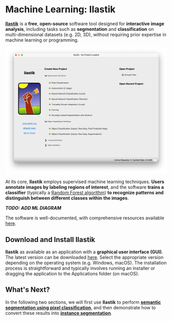 # Machine Learning: Ilastik

[**Ilastik**](https://www.ilastik.org) is a **free**, **open-source** software tool designed for **interactive image analysis**, including tasks such as **segmentation** and **classification** on multi-dimensional datasets (e.g. 2D, 3D), without requiring prior expertise in machine learning or programming.

<div align="center">
    <img class="custom-image" src="../../../_static/images/ilastik/ilastik_startup.png" alt="Ilastik Logo" width="700">
</div>

At its core, **Ilastik** employs supervised machine learning techniques. **Users annotate images by labeling regions of interest**, and the software **trains a classifier** (typically a [Random Forest algorithm](https://en.wikipedia.org/wiki/Random_forest)) **to recognize patterns and distinguish between different classes within the images**.

***TODO: ADD ML DIAGRAM***

The software is well-documented, with comprehensive resources available [here](https://www.ilastik.org/documentation/).

## Download and Install Ilastik

**Ilastik** as available as an application with a **graphical user interface (GUI)**. The latest version can be downloaded [here](https://www.ilastik.org/download). Select the appropriate version depending on the operating system (e.g. Windows, macOS). The installation process is straightforward and typically involves running an installer or dragging the application to the Applications folder (on macOS).

## What's Next?

In the following two sections, we will first use **Ilastik** to perform [**semantic segmentation using pixel classification**](./pixel_classification_with_ilastik.md), and then demonstrate how to convert these results into [**instance segmentation**](./from_ilastik_masks_to_labels.ipynb).
